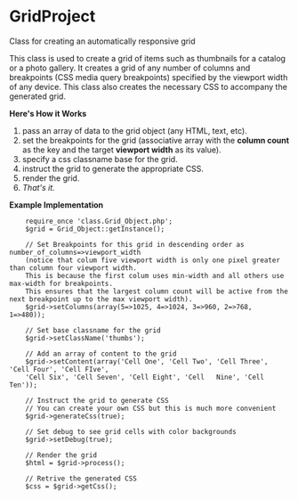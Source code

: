 # GridProject
Class for creating an automatically responsive grid

This class is used to create a grid of items such as thumbnails for a catalog or a photo gallery. It creates a grid of any number of columns and breakpoints (CSS media query breakpoints) specified by the viewport width of any device. This class also creates the necessary CSS to accompany the generated grid. 

__Here's How it Works__
1. pass an array of data to the grid object (any HTML, text, etc).
2. set the breakpoints for the grid (associative array with the __column count__ as the key and the target __viewport width__ as its value).
3. specify a css classname base for the grid.
4. instruct the grid to generate the appropriate CSS.
5. render the grid.
6. *That's it.* 

__Example Implementation__

        require_once 'class.Grid_Object.php';
        $grid = Grid_Object::getInstance();
        
        // Set Breakpoints for this grid in descending order as number_of_columns=>viewport_width
        (notice that colum five viewport width is only one pixel greater than column four viewport width. 
        This is because the first colum uses min-width and all others use max-width for breakpoints. 
        This ensures that the largest column count will be active from the next breakpoint up to the max viewport width).
        $grid->setColumns(array(5=>1025, 4=>1024, 3=>960, 2=>768, 1=>480));
        
        // Set base classname for the grid
        $grid->setClassName('thumbs');
        
        // Add an array of content to the grid
        $grid->setContent(array('Cell One', 'Cell Two', 'Cell Three', 'Cell Four', 'Cell FIve', 
        'Cell Six', 'Cell Seven', 'Cell Eight', 'Cell   Nine', 'Cell Ten'));
        
        // Instruct the grid to generate CSS
        // You can create your own CSS but this is much more convenient
        $grid->generateCss(true);
        
        // Set debug to see grid cells with color backgrounds
        $grid->setDebug(true);

        // Render the grid
        $html = $grid->process();
        
        // Retrive the generated CSS
        $css = $grid->getCss();
  
